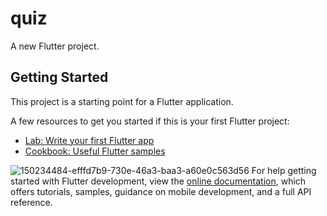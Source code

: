 # quiz

A new Flutter project.

## Getting Started

This project is a starting point for a Flutter application.

A few resources to get you started if this is your first Flutter project:

- [Lab: Write your first Flutter app](https://docs.flutter.dev/get-started/codelab)
- [Cookbook: Useful Flutter samples](https://docs.flutter.dev/cookbook)

![150234484-efffd7b9-730e-46a3-baa3-a60e0c563d56](https://github.com/user-attachments/assets/13125522-6bc5-4c39-8e97-3e494713a4c7)
For help getting started with Flutter development, view the
[online documentation](https://docs.flutter.dev/), which offers tutorials,
samples, guidance on mobile development, and a full API reference.
